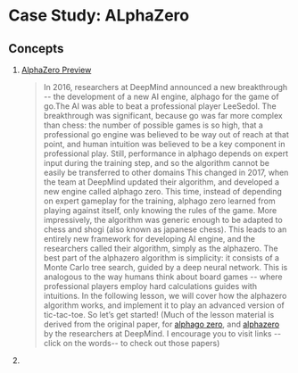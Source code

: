 # Case Study: ALphaZero

## Concepts
1. [AlphaZero Preview](https://www.youtube.com/watch?v=Zzc1XJ1aJ-4&feature=emb_logo)
	> In 2016, researchers at DeepMind announced a new breakthrough -- the development of a new AI engine, alphago for the game of go.The AI was able to beat a professional player LeeSedol. The breakthrough was significant, because go was far more complex than chess: the number of possible games is so high, that a professional go engine was believed to be way out of reach at that point, and human intuition was believed to be a key component in professional play. Still, performance in alphago depends on expert input during the training step, and so the algorithm cannot be easily be transferred to other domains
	> This changed in 2017, when the team at DeepMind updated their algorithm, and developed a new engine called alphago zero. This time, instead of depending on expert gameplay for the training, alphago zero learned from playing against itself, only knowing the rules of the game. More impressively, the algorithm was generic enough to be adapted to chess and shogi (also known as japanese chess). This leads to an entirely new framework for developing AI engine, and the researchers called their algorithm, simply as the alphazero.
	> The best part of the alphazero algorithm is simplicity: it consists of a Monte Carlo tree search, guided by a deep neural network. This is analogous to the way humans think about board games -- where professional players employ hard calculations guides with intuitions.
	> In the following lesson, we will cover how the alphazero algorithm works, and implement it to play an advanced version of tic-tac-toe. So let’s get started!
	> (Much of the lesson material is derived from the original paper, for [alphago zero](https://deepmind.com/documents/119/agz_unformatted_nature.pdf), and [alphazero](https://arxiv.org/abs/1712.01815) by the researchers at DeepMind. I encourage you to visit links -- click on the words-- to check out those papers)
1. 